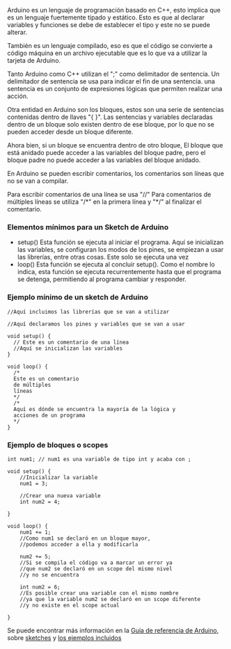 
Arduino es un lenguaje de programación basado en C++, esto implica que es un lenguaje fuertemente tipado y estático. Esto es que al declarar variables y funciones se debe de establecer el tipo y este no se puede alterar. 

También es un lenguaje compilado, eso es que el código se convierte a código máquina en un archivo ejecutable que es lo que va a utilizar la tarjeta de Arduino.

Tanto Arduino como C++ utilizan el ";" como delimitador de sentencia. Un delimitador de sentencia se usa para indicar el fin de una sentencia. una sentencia es un conjunto de expresiones lógicas que permiten realizar una acción.

Otra entidad en Arduino son los bloques, estos son una serie de sentencias contenidas dentro de llaves "{  }".
Las sentencias y variables declaradas dentro de un bloque solo existen dentro de ese bloque, por lo que no se pueden acceder desde un bloque diferente.

Ahora bien, si un bloque se encuentra dentro de otro bloque, El bloque que está anidado puede acceder a las variables del bloque padre, pero el bloque padre no puede acceder a las variables del bloque anidado.

En Arduino se pueden escribir comentarios, los comentarios son líneas que no se van a compilar. 

Para escribir comentarios de una línea se usa "//"
Para comentarios de múltiples líneas se utiliza "/\*" en la primera línea y "\*/" al finalizar el comentario.

### Elementos mínimos para un Sketch de Arduino

- setup() Esta función se ejecuta al iniciar el programa. Aquí se inicializan las variables, se configuran los modos de los pines, se empiezan a usar las librerías, entre otras cosas. Este solo se ejecuta una vez
- loop() Esta función se ejecuta al concluir setup(). Como el nombre lo indica, esta función se ejecuta recurrentemente hasta que el programa se detenga, permitiendo al programa cambiar y responder. 

### Ejemplo mínimo de un sketch de Arduino

```
//Aquí incluimos las librerías que se van a utilizar

//Aquí declaramos los pines y variables que se van a usar

void setup() {
  // Este es un comentario de una línea
  //Aquí se inicializan las variables
}

void loop() {
  /*
  Este es un comentario
  de múltiples
  líneas
  */
  /*
  Aquí es dónde se encuentra la mayoría de la lógica y 
  acciones de un programa
  */
}

```

### Ejemplo de bloques o scopes

```
int num1; // num1 es una variable de tipo int y acaba con ;

void setup() {
	//Inicializar la variable
	num1 = 3;
  
	//Crear una nueva variable
	int num2 = 4;

}

void loop() {
	num1 += 1; 
	//Como num1 se declaró en un bloque mayor,
	//podemos acceder a ella y modificarla

	num2 += 5;
	//Si se compila el código va a marcar un error ya
	//que num2 se declaró en un scope del mismo nivel
	//y no se encuentra

	int num2 = 6; 
	//Es posible crear una variable con el mismo nombre
	//ya que la variable num2 se declaró en un scope diferente
	//y no existe en el scope actual

}
```

Se puede encontrar más información en la [Guía de referencia de Arduino](https://www.arduino.cc/reference/es/), sobre [sketches](https://docs.arduino.cc/learn/programming/sketches) y [los ejemplos incluidos](https://docs.arduino.cc/built-in-examples/)


